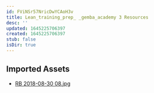 ```yaml
---
id: FViNSr57NricDwYCAoH3v
title: Lean_training_prep_ _gemba_academy 3 Resources
desc: ''
updated: 1645225706397
created: 1645225706397
stub: false
isDir: true
---
```

## Imported Assets
- [RB 2018-08-30 08.jpg](/assets/rb-2018-08-30-08-daVrKOCDsH2h.jpg)
